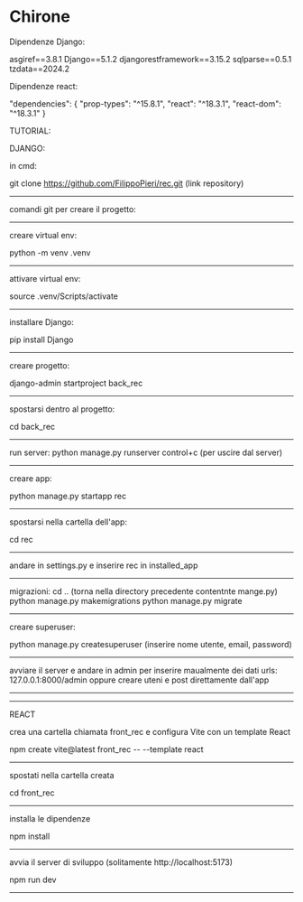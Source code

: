 # Chirone

Dipendenze Django:

asgiref==3.8.1
Django==5.1.2
djangorestframework==3.15.2
sqlparse==0.5.1
tzdata==2024.2


Dipendenze react:

"dependencies": {
    "prop-types": "^15.8.1",
    "react": "^18.3.1",
    "react-dom": "^18.3.1"
}


TUTORIAL:

DJANGO:

in cmd:
 
git clone https://github.com/FilippoPieri/rec.git (link repository)
___________________________________________________________________________________________

comandi git per creare il progetto:
___________________________________________________________________________________________________________________________________

creare virtual env:

  python -m venv .venv
___________________________________________________________________________________________________________________________________

attivare virtual env:

 source .venv/Scripts/activate
___________________________________________________________________________________________________________________________________

installare Django:

 pip install Django
___________________________________________________________________________________________________________________________________

creare progetto:

 django-admin startproject back_rec
 __________________________________________________________________________________________________________________________________

spostarsi dentro al progetto:

 cd back_rec
___________________________________________________________________________________________________________________________________

run server:
 python manage.py runserver
 control+c (per uscire dal server)
___________________________________________________________________________________________________________________________________

creare app:

 python manage.py startapp rec
___________________________________________________________________________________________________________________________________

spostarsi nella cartella dell'app:

 cd rec
___________________________________________________________________________________________________________________________________

andare in settings.py e inserire rec in installed_app
___________________________________________________________________________________________________________________________________

migrazioni:
 cd .. (torna nella directory precedente contentnte mange.py)
 python manage.py makemigrations
 python manage.py migrate
___________________________________________________________________________________________________________________________________

creare superuser:

 python manage.py createsuperuser
 (inserire nome utente, email, password)
___________________________________________________________________________________________________________________________________

avviare il server e andare in admin per inserire maualmente dei dati
urls: 127.0.0.1:8000/admin 
oppure creare uteni e post direttamente dall'app
___________________________________________________________________________________________________________________________________
-----------------------------------------------------------------------------------------------------------------------------------

REACT

crea una cartella chiamata front_rec e configura Vite con un template React

  npm create vite@latest front_rec -- --template react  
____________________________________________________________________________________________________________________________________

spostati nella cartella creata

 cd front_rec
____________________________________________________________________________________________________________________________________

installa le dipendenze

 npm install
____________________________________________________________________________________________________________________________________

avvia il server di sviluppo (solitamente http://localhost:5173)

 npm run dev
_____________________________________________________________________________________________________________________________________

